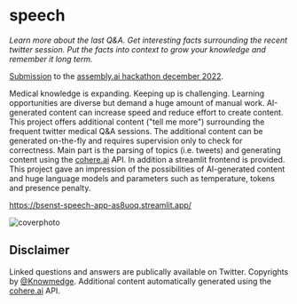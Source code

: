 # speech

*Learn more about the last Q&A. Get interesting facts surrounding the recent twitter session. Put the facts into context to grow your knowledge and remember it long term.*

[Submission](https://devpost.com/software/speech-o4pl3m) to the [assembly.ai hackathon december 2022](https://assemblyai-hackathon.devpost.com/).

Medical knowledge is expanding. Keeping up is challenging. Learning opportunities are diverse but demand a huge amount of manual work. AI-generated content can increase speed and reduce effort to create content. This project offers additional content ("tell me more") surrounding the frequent twitter medical Q&A sessions. The additional content can be generated on-the-fly and requires supervision only to check for correctness. Main part is the parsing of topics (i.e. tweets) and generating content using the [cohere.ai](https://cohere.ai/) API. In addition a streamlit frontend is provided. This project gave an impression of the possibilities of AI-generated content and huge language models and parameters such as temperature, tokens and presence penalty.

https://bsenst-speech-app-as8uoq.streamlit.app/

![coverphoto](https://user-images.githubusercontent.com/8211411/206901893-cee6c706-b937-49d4-9643-08af911608fc.png)

## Disclaimer

Linked questions and answers are publically available on Twitter. Copyrights by [@Knowmedge](https://twitter.com/knowmedge). Additional content automatically generated using the [cohere.ai](https://cohere.ai/) API.
